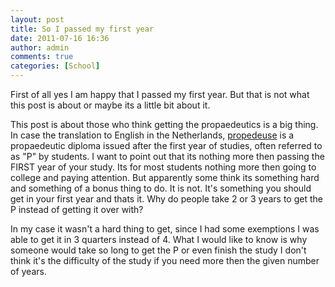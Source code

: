 ```yaml
---
layout: post
title: So I passed my first year
date: 2011-07-16 16:36
author: admin
comments: true
categories: [School]
---
```

First of all yes I am happy that I passed my first year. But that is not what this post is about or maybe its a little bit about it.

<!--more-->This post is about those who think getting the propaedeutics is a big thing. In case the translation to English in the Netherlands, <a href="http://en.wikipedia.org/wiki/Propaedeutics" target="_blank">propedeuse</a> is a propaedeutic diploma issued after the first year of studies, often referred to as "P" by students. I want to point out that its nothing more then passing the FIRST year of your study. Its for most students nothing more then going to college and paying attention. But apparently some think its something hard and something of a bonus thing to do. It is not. It's something you should get in your first year and thats it. Why do people take 2 or 3 years to get the P instead of getting it over with?

In my case it wasn't a hard thing to get, since I had some exemptions I was able to get it in 3 quarters instead of 4. What I would like to know is why someone would take so long to get the P or even finish the study I don't think it's the difficulty of the study if you need more then the given number of years.
